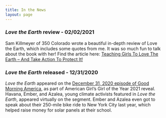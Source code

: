 ```yaml
---
title: In the News
layout: page
---
```


### _Love the Earth_ review - 02/02/2021
Sam Killmeyer of 350 Colorado wrote a beautiful in-depth review of Love the Earth, which includes some quotes from me. It was so much fun to talk about the book with her! Find the article here: [Teaching Girls To Love The Earth – And Take Action To Protect It!](https://350colorado.org/teaching-girls-to-love-the-earth-and-take-action-to-protect-it/)


### _Love the Earth_ released - 12/31/2020
_Love the Earth_ appeared on the [December 31, 2020 episode of Good Morning America](https://www.goodmorningamerica.com/living/video/gma-reveals-american-girls-2021-girl-year-74985384?fbclid=IwAR3B1Q4MHCyM7FJtvFQkO5I4MTWwpj0l7A5sWH1X8DhRF0E7nREnY9I7Hyo), as part of American Girl’s Girl of the Year 2021 reveal. Havana, Ember, and Azalea, young climate activists featured in _Love the Earth_, appeared virtually on the segment. Ember and Azalea even got to speak about their 250-mile bike ride to New York City last year, which helped raise money for solar panels at their school. 